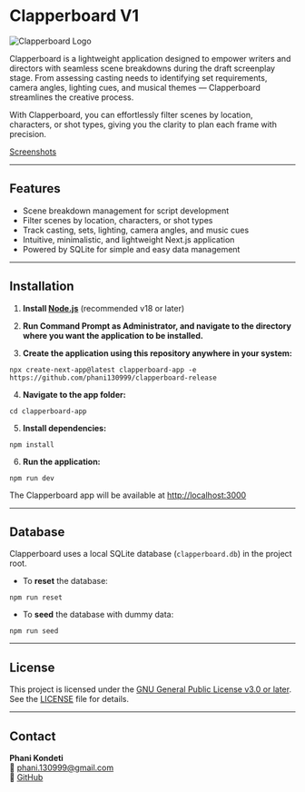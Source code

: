 # Clapperboard V1

![Clapperboard Logo](public/assets/clapperboard.ico)

Clapperboard is a lightweight application designed to empower writers and directors with seamless scene breakdowns during the draft screenplay stage. From assessing casting needs to identifying set requirements, camera angles, lighting cues, and musical themes — Clapperboard streamlines the creative process.

With Clapperboard, you can effortlessly filter scenes by location, characters, or shot types, giving you the clarity to plan each frame with precision.

[Screenshots](https://ibb.co/album/zH2QG7)

---

## Features

- Scene breakdown management for script development  
- Filter scenes by location, characters, or shot types  
- Track casting, sets, lighting, camera angles, and music cues  
- Intuitive, minimalistic, and lightweight Next.js application  
- Powered by SQLite for simple and easy data management  

---

## Installation

1. **Install [Node.js](https://nodejs.org/)** (recommended v18 or later)

2. **Run Command Prompt as Administrator, and navigate to the directory where you want the application to be installed.**

3. **Create the application using this repository anywhere in your system:**
```
npx create-next-app@latest clapperboard-app -e https://github.com/phani130999/clapperboard-release
```

4. **Navigate to the app folder:**
```
cd clapperboard-app
```

5. **Install dependencies:**
```
npm install
```

6. **Run the application:**
```
npm run dev
```

The Clapperboard app will be available at [http://localhost:3000](http://localhost:3000)

---

## Database

Clapperboard uses a local SQLite database (`clapperboard.db`) in the project root.

- To **reset** the database:
```
npm run reset
```

- To **seed** the database with dummy data:
```
npm run seed
```
---

## License

This project is licensed under the [GNU General Public License v3.0 or later](https://www.gnu.org/licenses/gpl-3.0.en.html).  
See the [LICENSE](LICENSE) file for details.

---

## Contact

**Phani Kondeti**  
📧 [phani.130999@gmail.com](mailto:phani.130999@gmail.com)  
🔗 [GitHub](https://github.com/phani130999)
